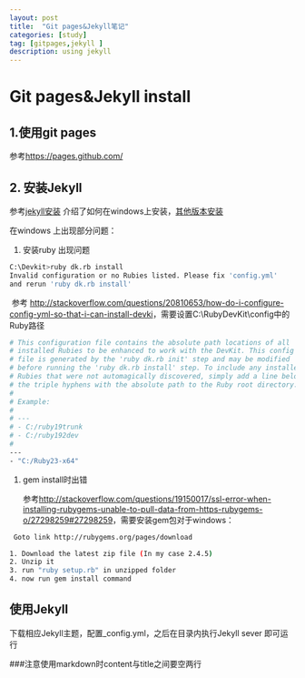 ```yaml
---
layout: post
title:  "Git pages&Jekyll笔记"
categories: [study]
tag: [gitpages,jekyll ]
description: using jekyll
---
```








# Git pages&Jekyll install

## 1.使用git pages

参考<https://pages.github.com/>

## 2. 安装Jekyll

参考[jekyll安装](http://jekyll-windows.juthilo.com/1-ruby-and-devkit/) 介绍了如何在windows上安装，[其他版本安装](http://jekyllcn.com/)

在windows 上出现部分问题：

1. 安装ruby 出现问题

```sh
C:\Devkit>ruby dk.rb install
Invalid configuration or no Rubies listed. Please fix 'config.yml'
and rerun 'ruby dk.rb install'
```

​    参考 <http://stackoverflow.com/questions/20810653/how-do-i-configure-config-yml-so-that-i-can-install-devki>，需要设置C:\RubyDevKit\config中的Ruby路径

```sh
# This configuration file contains the absolute path locations of all
# installed Rubies to be enhanced to work with the DevKit. This config
# file is generated by the 'ruby dk.rb init' step and may be modified
# before running the 'ruby dk.rb install' step. To include any installed
# Rubies that were not automagically discovered, simply add a line below
# the triple hyphens with the absolute path to the Ruby root directory.
#
# Example:
#
# ---
# - C:/ruby19trunk
# - C:/ruby192dev
#
---
- "C:/Ruby23-x64"
```

1. gem install时出错

   参考<http://stackoverflow.com/questions/19150017/ssl-error-when-installing-rubygems-unable-to-pull-data-from-https-rubygems-o/27298259#27298259>，需要安装gem包对于windows：

```sh
 Goto link http://rubygems.org/pages/download

1. Download the latest zip file (In my case 2.4.5)
2. Unzip it
3. run "ruby setup.rb" in unzipped folder
4. now run gem install command
```

## 使用Jekyll

下载相应Jekyll主题，配置_config.yml，之后在目录内执行Jekyll sever 即可运行



###注意使用markdown时content与title之间要空两行

